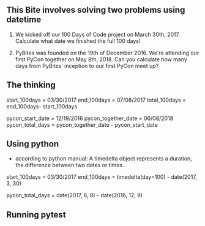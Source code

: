 ## This Bite involves solving two problems using datetime

1. We kicked off our 100 Days of Code project on March 30th, 2017. Calculate what date we finished the full 100 days!

2. PyBites was founded on the 19th of December 2016. We're attending our first PyCon together on May 8th, 2018. Can you calculate how many days from PyBites' inception to our first PyCon meet up?

## The thinking

start_100days = 03/30/2017
end_100days = 07/08/2017
total_100days = end_100days- start_100days

pycon_start_date = 12/19/2016
pycon_together_date = 06/08/2018
pycon_total_days = pycon_together_date - pycon_start_date

## Using python

- according to python manual: A timedelta object represents a duration, the difference between two dates or times.

start_100days = 03/30/2017
end_100days = timedelta(day=100) - date(2017, 3, 30)

pycon_total_days = date(2017, 6, 8) - date(2016, 12, 9)

## Running pytest
